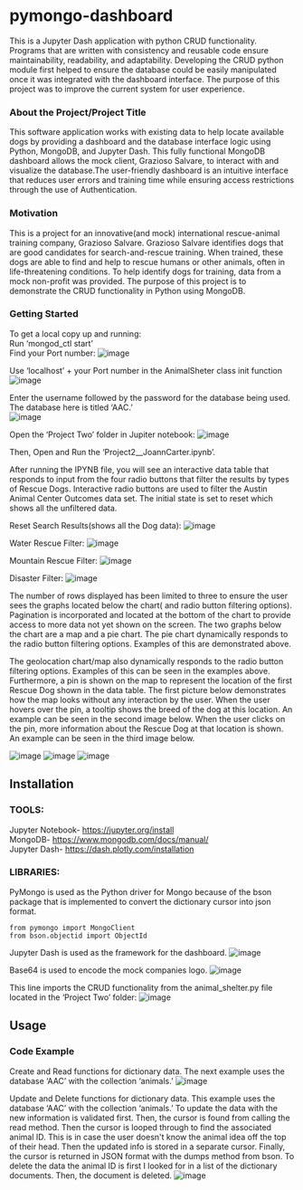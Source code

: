 # pymongo-dashboard
This is a Jupyter Dash application with python CRUD functionality.
Programs that are written with consistency and reusable code ensure maintainability, readability, and adaptability. Developing the CRUD python module first helped to ensure the database could be easily manipulated once it was integrated with the dashboard interface. The purpose of this project was to improve the current system for user experience.

### About the Project/Project Title
 This software application works with existing data to help locate available dogs by providing a dashboard and the database interface logic using Python, MongoDB, and Jupyter Dash. 
This fully functional MongoDB dashboard allows the mock client, Grazioso Salvare, to interact with and visualize the database.The user-friendly dashboard is an intuitive interface that reduces user errors and training time while ensuring access restrictions through the use of Authentication.

### Motivation
This is a project for an innovative(and mock) international rescue-animal training company, Grazioso Salvare. Grazioso Salvare identifies dogs that are good candidates for search-and-rescue training. When trained, these dogs are able to find and help to rescue humans or other animals, often in life-threatening conditions. To help identify dogs for training,  data from a mock non-profit was provided. The purpose of this project is to demonstrate the CRUD functionality in Python using MongoDB.

### Getting Started
To get a local copy up and running:  
 Run ‘mongod_ctl start’   
Find your Port number:
![image](https://user-images.githubusercontent.com/56535394/197425273-446f59ec-0234-4524-bcd5-13e2ba135b4d.png)

Use ‘localhost’ + your Port number in the AnimalSheter class init  function
![image](https://user-images.githubusercontent.com/56535394/197425358-87f1cf92-b50f-4e51-8347-d538c92d2511.png)

Enter the username followed by the password for the database being used. 
The database here is titled ‘AAC.’  
![image](https://user-images.githubusercontent.com/56535394/197425378-6ae344b3-76ef-405a-ad1f-6264f6be0bc6.png)

Open the ‘Project Two’ folder in Jupiter notebook: 
![image](https://user-images.githubusercontent.com/56535394/197425405-c8d71957-ef26-4d5e-b2da-d87fa783b23d.png)

Then, Open and Run the ‘Project2__JoannCarter.ipynb’.


 After running the IPYNB file, you will see an interactive data table that responds to input from the four radio buttons that filter the results by types of Rescue Dogs. Interactive radio buttons are used to filter the Austin Animal Center Outcomes data set. The initial state is set to reset which shows all the unfiltered data.  
 
Reset Search Results(shows all the Dog data):
![image](https://user-images.githubusercontent.com/56535394/197425444-7f03e579-00a0-4ae1-803b-b354f7d63ee5.png)

Water Rescue Filter:
![image](https://user-images.githubusercontent.com/56535394/197425473-399b2bce-016a-47a2-8d79-f32c7cdc7147.png)

Mountain  Rescue Filter:
![image](https://user-images.githubusercontent.com/56535394/197425486-578e732f-8d0f-429b-84bc-c027f318e3e9.png)

Disaster Filter:
![image](https://user-images.githubusercontent.com/56535394/197425501-3f25b266-18e5-45c2-81ca-f058f390b7c0.png)

The number of rows displayed has been limited to three to ensure the user sees the graphs located below the chart( and radio button filtering options). Pagination is incorporated and located at the bottom of the chart to provide access to more data not yet shown on the screen. The two graphs below the chart are a map and a pie chart. The pie chart dynamically responds to the radio button filtering options. Examples of this are demonstrated above.

The geolocation chart/map also dynamically responds to the radio button filtering options. Examples of this can be seen in the examples above. Furthermore, a pin is shown on the map to represent the location of the first Rescue Dog shown in the data table. The first picture below demonstrates how the map looks without any interaction by the user. When the user hovers over the pin, a tooltip shows the breed of the dog at this location. An example can be seen in the second image below. When the user clicks on the pin, more information about the Rescue Dog at that location is shown. An example can be seen in the third image below. 

![image](https://user-images.githubusercontent.com/56535394/197425580-b752c9ed-eccd-411f-b19f-4bd544b67603.png) ![image](https://user-images.githubusercontent.com/56535394/197425543-3cd674ee-d622-4be6-9e2f-31f2117e7e2d.png) ![image](https://user-images.githubusercontent.com/56535394/197425591-998eb743-7864-4c1f-888e-1040960d7095.png)

## Installation

### TOOLS:
Jupyter Notebook- https://jupyter.org/install  
MongoDB- https://www.mongodb.com/docs/manual/  
Jupyter Dash- https://dash.plotly.com/installation  

### LIBRARIES:
PyMongo is used as the Python driver for Mongo because of the bson package 		that is implemented to convert the dictionary cursor into json format.
```
from pymongo import MongoClient
from bson.objectid import ObjectId
```

Jupyter Dash is used as the framework for the dashboard.
![image](https://user-images.githubusercontent.com/56535394/197426180-f7d32dc5-6a84-4500-bef5-d122d1fd4fc4.png)

Base64 is used to encode the mock companies logo.
![image](https://user-images.githubusercontent.com/56535394/197426197-7ad715f4-61bb-4de0-86e2-c2984c358dd7.png)

This line imports the CRUD functionality from the animal_shelter.py file located in the ‘Project Two’ folder:
![image](https://user-images.githubusercontent.com/56535394/197426217-0549e2a8-87cb-4a93-a830-2fdcd63bf515.png)


## Usage
### Code Example
Create and Read functions for dictionary data. The next example uses the database ‘AAC’ with the collection ‘animals.’
![image](https://user-images.githubusercontent.com/56535394/197426245-38c6ccb0-b4e2-49da-a0d5-13c12e077b0c.png)

Update and Delete functions for dictionary data. This example uses the database ‘AAC’ with the collection ‘animals.’ To update the data with the new information is validated first. Then, the cursor is found from calling the read method. Then the cursor is looped through to find the associated animal ID. This is in case the user doesn't know the animal idea off the top of their head. Then the updated info is stored in a separate cursor. Finally, the cursor is returned in JSON format with the dumps method from bson.
To delete the data the animal ID is first I looked for in a list of the dictionary documents. Then, the document is deleted.
![image](https://user-images.githubusercontent.com/56535394/197426275-598d2725-9f4e-42d9-a893-407bdb4ff672.png)








